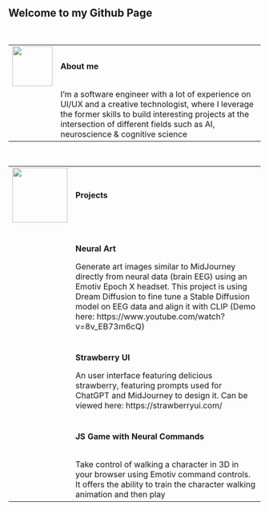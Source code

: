 ## Welcome to my Github Page
<br />
<table>
  <tr>
    <td>
      <img src="https://github.com/alinvdu/alinvdu/assets/16021447/88a658aa-e4a6-4ea0-8d87-d9edac2d3511" width="80">
    </td>
    <td style="vertical-align:middle;">
      <strong>About me</strong>
    </td>
  </tr>
  <tr>
    <td></td>
    <td>
      I’m a software engineer with a lot of experience on UI/UX and a creative technologist, where I leverage the former skills to build interesting projects at the intersection of different fields such as AI, neuroscience & cognitive science
    </td>
  </tr>
</table>
<br />
<table>
  <tr>
    <td>
      <img src="https://github.com/alinvdu/alinvdu/assets/16021447/18847f7a-adc8-4e98-8841-b22855d54bff" width="110">
    </td>
    <td style="vertical-align:middle;">
      <strong>Projects  </strong>
    </td>
  </tr>
  <tr>
    <td></td>
    <td>
      <br />
      <p><strong>Neural Art</strong></p>
      Generate art images similar to MidJourney directly from neural data (brain EEG) using an Emotiv Epoch X headset. This project is using Dream Diffusion to fine tune a Stable Diffusion model on EEG data and align it with CLIP (Demo here: https://www.youtube.com/watch?v=8v_EB73m6cQ)
    </td>
  </tr>
  <tr>
    <td></td>
    <td>
      <br />
      <p><strong>Strawberry UI</strong></p>
      An user interface featuring delicious strawberry, featuring prompts used for ChatGPT and MidJourney to design it. Can be viewed here: https://strawberryui.com/
    </td>
  </tr>
  <tr>
    <td></td>
    <td>
      <br />
      <p><strong>JS Game with Neural Commands</strong></p>
      <br />
      Take control of walking a character in 3D in your browser using Emotiv command controls. It offers the ability to train the character walking animation and then play
    </td>
  </tr>
</table>


